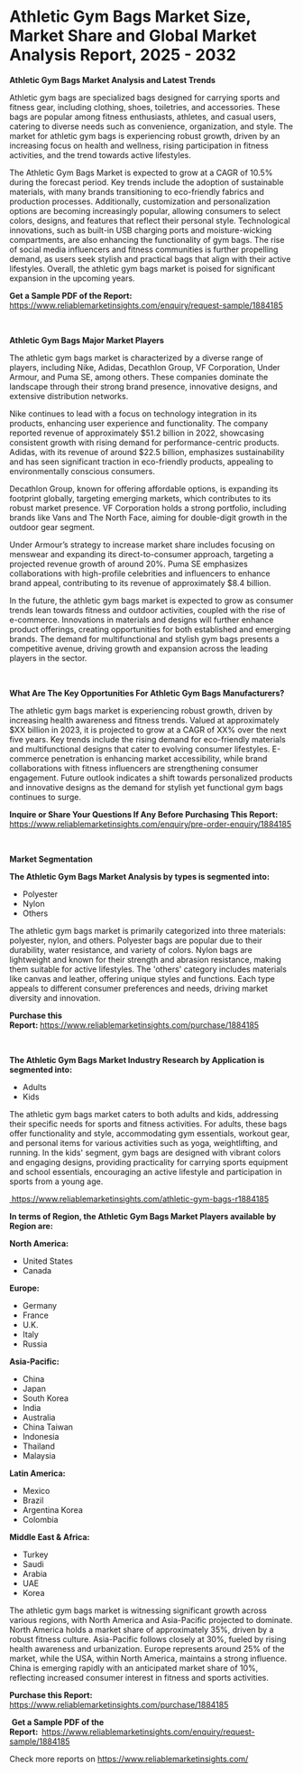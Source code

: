 <p><h1>Athletic Gym Bags Market Size, Market Share and Global Market Analysis Report, 2025 - 2032</h1></p><p><strong>Athletic Gym Bags Market Analysis and Latest Trends</strong></p>
<p><p>Athletic gym bags are specialized bags designed for carrying sports and fitness gear, including clothing, shoes, toiletries, and accessories. These bags are popular among fitness enthusiasts, athletes, and casual users, catering to diverse needs such as convenience, organization, and style. The market for athletic gym bags is experiencing robust growth, driven by an increasing focus on health and wellness, rising participation in fitness activities, and the trend towards active lifestyles.</p><p>The Athletic Gym Bags Market is expected to grow at a CAGR of 10.5% during the forecast period. Key trends include the adoption of sustainable materials, with many brands transitioning to eco-friendly fabrics and production processes. Additionally, customization and personalization options are becoming increasingly popular, allowing consumers to select colors, designs, and features that reflect their personal style. Technological innovations, such as built-in USB charging ports and moisture-wicking compartments, are also enhancing the functionality of gym bags. The rise of social media influencers and fitness communities is further propelling demand, as users seek stylish and practical bags that align with their active lifestyles. Overall, the athletic gym bags market is poised for significant expansion in the upcoming years.</p></p>
<p><strong>Get a Sample PDF of the Report:&nbsp;</strong> <a href="https://www.reliablemarketinsights.com/enquiry/request-sample/1884185?utm_campaign=1887&utm_medium=2&utm_source=Github&utm_content=ia&utm_term=08022025&utm_id=athletic-gym-bags">https://www.reliablemarketinsights.com/enquiry/request-sample/1884185</a></p>
<p>&nbsp;</p>
<p><strong>Athletic Gym Bags Major Market Players</strong></p>
<p><p>The athletic gym bags market is characterized by a diverse range of players, including Nike, Adidas, Decathlon Group, VF Corporation, Under Armour, and Puma SE, among others. These companies dominate the landscape through their strong brand presence, innovative designs, and extensive distribution networks. </p><p>Nike continues to lead with a focus on technology integration in its products, enhancing user experience and functionality. The company reported revenue of approximately $51.2 billion in 2022, showcasing consistent growth with rising demand for performance-centric products. Adidas, with its revenue of around $22.5 billion, emphasizes sustainability and has seen significant traction in eco-friendly products, appealing to environmentally conscious consumers. </p><p>Decathlon Group, known for offering affordable options, is expanding its footprint globally, targeting emerging markets, which contributes to its robust market presence. VF Corporation holds a strong portfolio, including brands like Vans and The North Face, aiming for double-digit growth in the outdoor gear segment.</p><p>Under Armour’s strategy to increase market share includes focusing on menswear and expanding its direct-to-consumer approach, targeting a projected revenue growth of around 20%. Puma SE emphasizes collaborations with high-profile celebrities and influencers to enhance brand appeal, contributing to its revenue of approximately $8.4 billion.</p><p>In the future, the athletic gym bags market is expected to grow as consumer trends lean towards fitness and outdoor activities, coupled with the rise of e-commerce. Innovations in materials and designs will further enhance product offerings, creating opportunities for both established and emerging brands. The demand for multifunctional and stylish gym bags presents a competitive avenue, driving growth and expansion across the leading players in the sector.</p></p>
<p>&nbsp;</p>
<p><strong>What Are The Key Opportunities For Athletic Gym Bags Manufacturers?</strong></p>
<p><p>The athletic gym bags market is experiencing robust growth, driven by increasing health awareness and fitness trends. Valued at approximately $XX billion in 2023, it is projected to grow at a CAGR of XX% over the next five years. Key trends include the rising demand for eco-friendly materials and multifunctional designs that cater to evolving consumer lifestyles. E-commerce penetration is enhancing market accessibility, while brand collaborations with fitness influencers are strengthening consumer engagement. Future outlook indicates a shift towards personalized products and innovative designs as the demand for stylish yet functional gym bags continues to surge.</p></p>
<p><strong>Inquire or Share Your Questions If Any Before Purchasing This Report:</strong> <a href="https://www.reliablemarketinsights.com/enquiry/pre-order-enquiry/1884185?utm_campaign=1887&utm_medium=2&utm_source=Github&utm_content=ia&utm_term=08022025&utm_id=athletic-gym-bags">https://www.reliablemarketinsights.com/enquiry/pre-order-enquiry/1884185</a></p>
<p>&nbsp;</p>
<p><strong>Market Segmentation</strong></p>
<p><strong>The Athletic Gym Bags Market Analysis by types is segmented into:</strong></p>
<p><ul><li>Polyester</li><li>Nylon</li><li>Others</li></ul></p>
<p><p>The athletic gym bags market is primarily categorized into three materials: polyester, nylon, and others. Polyester bags are popular due to their durability, water resistance, and variety of colors. Nylon bags are lightweight and known for their strength and abrasion resistance, making them suitable for active lifestyles. The 'others' category includes materials like canvas and leather, offering unique styles and functions. Each type appeals to different consumer preferences and needs, driving market diversity and innovation.</p></p>
<p><strong>Purchase this Report:&nbsp;</strong><a href="https://www.reliablemarketinsights.com/purchase/1884185?utm_campaign=1887&utm_medium=2&utm_source=Github&utm_content=ia&utm_term=08022025&utm_id=athletic-gym-bags">https://www.reliablemarketinsights.com/purchase/1884185</a></p>
<p>&nbsp;</p>
<p><strong>The Athletic Gym Bags Market Industry Research by Application is segmented into:</strong></p>
<p><ul><li>Adults</li><li>Kids</li></ul></p>
<p><p>The athletic gym bags market caters to both adults and kids, addressing their specific needs for sports and fitness activities. For adults, these bags offer functionality and style, accommodating gym essentials, workout gear, and personal items for various activities such as yoga, weightlifting, and running. In the kids' segment, gym bags are designed with vibrant colors and engaging designs, providing practicality for carrying sports equipment and school essentials, encouraging an active lifestyle and participation in sports from a young age.</p></p>
<p><a href="https://www.reliablemarketinsights.com/athletic-gym-bags-r1884185?utm_campaign=1887&utm_medium=2&utm_source=Github&utm_content=ia&utm_term=08022025&utm_id=athletic-gym-bags">&nbsp;https://www.reliablemarketinsights.com/athletic-gym-bags-r1884185</a></p>
<p><strong>In terms of Region, the Athletic Gym Bags Market Players available by Region are:</strong></p>
<p>
    <p> <strong> North America: </strong>
        <ul>
            <li>United States</li>
            <li>Canada</li>
        </ul>
        </p> 
    <p> <strong> Europe: </strong>
        <ul>
            <li>Germany</li>
            <li>France</li>
            <li>U.K.</li>
            <li>Italy</li>
            <li>Russia</li>
        </ul>
        </p> 
    <p> <strong> Asia-Pacific: </strong>
        <ul>
            <li>China</li>
            <li>Japan</li>
            <li>South Korea</li>
            <li>India</li>
            <li>Australia</li>
            <li>China Taiwan</li>
            <li>Indonesia</li>
            <li>Thailand</li>
            <li>Malaysia</li>
        </ul>
        </p> 
    <p> <strong> Latin America: </strong>
        <ul>
            <li>Mexico</li>
            <li>Brazil</li>
            <li>Argentina Korea</li>
            <li>Colombia</li>
        </ul>
        </p> 
    <p> <strong> Middle East & Africa: </strong>
        <ul>
            <li>Turkey</li>
            <li>Saudi</li>
            <li>Arabia</li>
            <li>UAE</li>
            <li>Korea</li>
        </ul>
    </p>
    </p>
<p><p>The athletic gym bags market is witnessing significant growth across various regions, with North America and Asia-Pacific projected to dominate. North America holds a market share of approximately 35%, driven by a robust fitness culture. Asia-Pacific follows closely at 30%, fueled by rising health awareness and urbanization. Europe represents around 25% of the market, while the USA, within North America, maintains a strong influence. China is emerging rapidly with an anticipated market share of 10%, reflecting increased consumer interest in fitness and sports activities.</p></p>
<p><strong>Purchase this Report: </strong><a href="https://www.reliablemarketinsights.com/purchase/1884185?utm_campaign=1887&utm_medium=2&utm_source=Github&utm_content=ia&utm_term=08022025&utm_id=athletic-gym-bags">https://www.reliablemarketinsights.com/purchase/1884185</a></p>
<p>&nbsp;<strong>Get a Sample PDF of the Report:&nbsp;&nbsp;</strong><a href="https://www.reliablemarketinsights.com/enquiry/request-sample/1884185?utm_campaign=1887&utm_medium=2&utm_source=Github&utm_content=ia&utm_term=08022025&utm_id=athletic-gym-bags">https://www.reliablemarketinsights.com/enquiry/request-sample/1884185</a></p>
<p><strong></strong></p>
<p>Check more reports on <a href="https://www.reliablemarketinsights.com/?utm_campaign=1887&utm_medium=2&utm_source=Github&utm_content=ia&utm_term=08022025&utm_id=athletic-gym-bags">https://www.reliablemarketinsights.com/</a></p>
